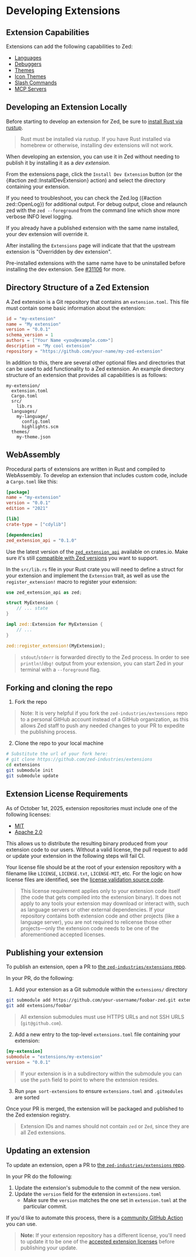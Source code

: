 # Developing Extensions

## Extension Capabilities

Extensions can add the following capabilities to Zed:

- [Languages](./languages.md)
- [Debuggers](./debugger-extensions.md)
- [Themes](./themes.md)
- [Icon Themes](./icon-themes.md)
- [Slash Commands](./slash-commands.md)
- [MCP Servers](./mcp-extensions.md)

## Developing an Extension Locally

Before starting to develop an extension for Zed, be sure to [install Rust via rustup](https://www.rust-lang.org/tools/install).

> Rust must be installed via rustup. If you have Rust installed via homebrew or otherwise, installing dev extensions will not work.

When developing an extension, you can use it in Zed without needing to publish it by installing it as a _dev extension_.

From the extensions page, click the `Install Dev Extension` button (or the {#action zed::InstallDevExtension} action) and select the directory containing your extension.

If you need to troubleshoot, you can check the Zed.log ({#action zed::OpenLog}) for additional output. For debug output, close and relaunch zed with the `zed --foreground` from the command line which show more verbose INFO level logging.

If you already have a published extension with the same name installed, your dev extension will override it.

After installing the `Extensions` page will indicate that that the upstream extension is "Overridden by dev extension".

Pre-installed extensions with the same name have to be uninstalled before installing the dev extension. See [#31106](https://github.com/zed-industries/zed/issues/31106) for more.

## Directory Structure of a Zed Extension

A Zed extension is a Git repository that contains an `extension.toml`. This file must contain some
basic information about the extension:

```toml
id = "my-extension"
name = "My extension"
version = "0.0.1"
schema_version = 1
authors = ["Your Name <you@example.com>"]
description = "My cool extension"
repository = "https://github.com/your-name/my-zed-extension"
```

In addition to this, there are several other optional files and directories that can be used to add functionality to a Zed extension. An example directory structure of an extension that provides all capabilities is as follows:

```
my-extension/
  extension.toml
  Cargo.toml
  src/
    lib.rs
  languages/
    my-language/
      config.toml
      highlights.scm
  themes/
    my-theme.json
```

## WebAssembly

Procedural parts of extensions are written in Rust and compiled to WebAssembly. To develop an extension that includes custom code, include a `Cargo.toml` like this:

```toml
[package]
name = "my-extension"
version = "0.0.1"
edition = "2021"

[lib]
crate-type = ["cdylib"]

[dependencies]
zed_extension_api = "0.1.0"
```

Use the latest version of the [`zed_extension_api`](https://crates.io/crates/zed_extension_api) available on crates.io. Make sure it's still [compatible with Zed versions](https://github.com/zed-industries/zed/blob/main/crates/extension_api#compatible-zed-versions) you want to support.

In the `src/lib.rs` file in your Rust crate you will need to define a struct for your extension and implement the `Extension` trait, as well as use the `register_extension!` macro to register your extension:

```rs
use zed_extension_api as zed;

struct MyExtension {
    // ... state
}

impl zed::Extension for MyExtension {
    // ...
}

zed::register_extension!(MyExtension);
```

> `stdout`/`stderr` is forwarded directly to the Zed process. In order to see `println!`/`dbg!` output from your extension, you can start Zed in your terminal with a `--foreground` flag.

## Forking and cloning the repo

1. Fork the repo

> Note: It is very helpful if you fork the `zed-industries/extensions` repo to a personal GitHub account instead of a GitHub organization, as this allows Zed staff to push any needed changes to your PR to expedite the publishing process.

2. Clone the repo to your local machine

```sh
# Substitute the url of your fork here:
# git clone https://github.com/zed-industries/extensions
cd extensions
git submodule init
git submodule update
```

## Extension License Requirements

As of October 1st, 2025, extension repositories must include one of the following licenses:

- [MIT](https://opensource.org/license/mit)
- [Apache 2.0](https://www.apache.org/licenses/LICENSE-2.0)

This allows us to distribute the resulting binary produced from your extension code to our users.
Without a valid license, the pull request to add or update your extension in the following steps will fail CI.

Your license file should be at the root of your extension repository with a filename like `LICENSE`, `LICENSE.txt`, `LICENSE-MIT`, etc. For the logic on how license files are identified, see the [license validation source code](https://github.com/zed-industries/extensions/blob/main/src/lib/license.js).

> This license requirement applies only to your extension code itself (the code that gets compiled into the extension binary).
It does not apply to any tools your extension may download or interact with, such as language servers or other external dependencies.
If your repository contains both extension code and other projects (like a language server), you are not required to relicense those other projects—only the extension code needs to be one of the aforementioned accepted licenses.

## Publishing your extension

To publish an extension, open a PR to [the `zed-industries/extensions` repo](https://github.com/zed-industries/extensions).

In your PR, do the following:

1. Add your extension as a Git submodule within the `extensions/` directory

```sh
git submodule add https://github.com/your-username/foobar-zed.git extensions/foobar
git add extensions/foobar
```

> All extension submodules must use HTTPS URLs and not SSH URLS (`git@github.com`).

2. Add a new entry to the top-level `extensions.toml` file containing your extension:

```toml
[my-extension]
submodule = "extensions/my-extension"
version = "0.0.1"
```

> If your extension is in a subdirectory within the submodule you can use the `path` field to point to where the extension resides.

3. Run `pnpm sort-extensions` to ensure `extensions.toml` and `.gitmodules` are sorted

Once your PR is merged, the extension will be packaged and published to the Zed extension registry.

> Extension IDs and names should not contain `zed` or `Zed`, since they are all Zed extensions.

## Updating an extension

To update an extension, open a PR to [the `zed-industries/extensions` repo](https://github.com/zed-industries/extensions).

In your PR do the following:

1. Update the extension's submodule to the commit of the new version.
2. Update the `version` field for the extension in `extensions.toml`
   - Make sure the `version` matches the one set in `extension.toml` at the particular commit.

If you'd like to automate this process, there is a [community GitHub Action](https://github.com/huacnlee/zed-extension-action) you can use.

> **Note:** If your extension repository has a different license, you'll need to update it to be one of the [accepted extension licenses](#extension-license-requirements) before publishing your update.
